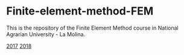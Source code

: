 Finite-element-method-FEM
===
This is the repository of the Finite Element Method course in National Agrarian University - La Molina.

[2017]()
[2018]()
